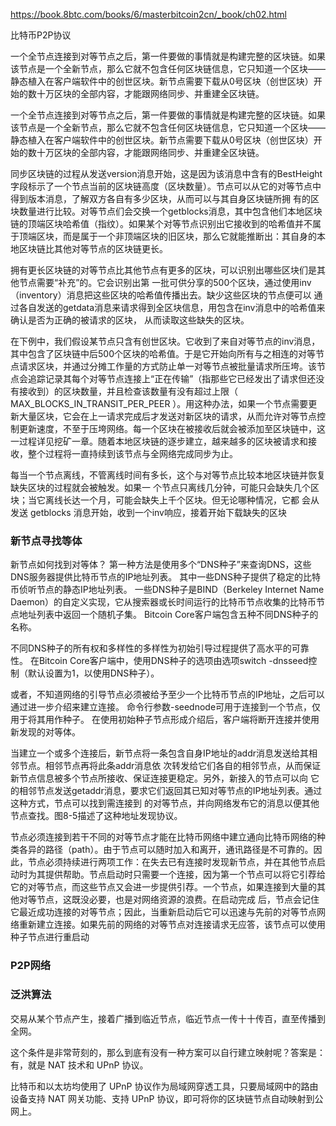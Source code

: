 https://book.8btc.com/books/6/masterbitcoin2cn/_book/ch02.html



比特币P2P协议


一个全节点连接到对等节点之后，第一件要做的事情就是构建完整的区块链。如果该节点是一个全新节点，那么它就不包含任何区块链信息，它只知道一个区块——静态植入在客户端软件中的创世区块。新节点需要下载从0号区块（创世区块）开始的数十万区块的全部内容，才能跟网络同步、并重建全区块链。


一个全节点连接到对等节点之后，第一件要做的事情就是构建完整的区块链。如果该节点是一个全新节点，那么它就不包含任何区块链信息，它只知道一个区块——静态植入在客户端软件中的创世区块。新节点需要下载从0号区块（创世区块）开始的数十万区块的全部内容，才能跟网络同步、并重建全区块链。

同步区块链的过程从发送version消息开始，这是因为该消息中含有的BestHeight字段标示了一个节点当前的区块链高度（区块数量）。节点可以从它的对等节点中得到版本消息，了解双方各自有多少区块，从而可以与其自身区块链所拥 有的区块数量进行比较。对等节点们会交换一个getblocks消息，其中包含他们本地区块链的顶端区块哈希值（指纹）。如果某个对等节点识别出它接收到的哈希值并不属于顶端区块，而是属于一个非顶端区块的旧区块，那么它就能推断出：其自身的本地区块链比其他对等节点的区块链更长。

拥有更长区块链的对等节点比其他节点有更多的区块，可以识别出哪些区块们是其他节点需要“补充”的。它会识别出第 一批可供分享的500个区块，通过使用inv（inventory）消息把这些区块的哈希值传播出去。缺少这些区块的节点便可以 通过各自发送的getdata消息来请求得到全区块信息，用包含在inv消息中的哈希值来确认是否为正确的被请求的区块， 从而读取这些缺失的区块。

在下例中，我们假设某节点只含有创世区块。它收到了来自对等节点的inv消息，其中包含了区块链中后500个区块的哈希值。于是它开始向所有与之相连的对等节点请求区块，并通过分摊工作量的方式防止单一对等节点被批量请求所压垮。该节点会追踪记录其每个对等节点连接上“正在传输”（指那些它已经发出了请求但还没有接收到）的区块数量，并且检查该数量有没有超过上限（ MAX_BLOCKS_IN_TRANSIT_PER_PEER ）。用这种办法，如果一个节点需要更新大量区块，它会在上一请求完成后才发送对新区块的请求，从而允许对等节点控制更新速度，不至于压垮网络。每一个区块在被接收后就会被添加至区块链中，这一过程详见挖矿一章。随着本地区块链的逐步建立，越来越多的区块被请求和接收，整个过程将一直持续到该节点与全网络完成同步为止。

每当一个节点离线，不管离线时间有多长，这个与对等节点比较本地区块链并恢复缺失区块的过程就会被触发。如果一 个节点只离线几分钟，可能只会缺失几个区块；当它离线长达一个月，可能会缺失上千个区块。但无论哪种情况，它都 会从发送 getblocks 消息开始，收到一个inv响应，接着开始下载缺失的区块


### 新节点寻找等体
新节点如何找到对等体？ 第一种方法是使用多个“DNS种子”来查询DNS，这些DNS服务器提供比特币节点的IP地址列表。 其中一些DNS种子提供了稳定的比特币侦听节点的静态IP地址列表。 一些DNS种子是BIND（Berkeley Internet Name Daemon）的自定义实现，它从搜索器或长时间运行的比特币节点收集的比特币节点地址列表中返回一个随机子集。 Bitcoin Core客户端包含五种不同DNS种子的名称。

不同DNS种子的所有权和多样性的多样性为初始引导过程提供了高水平的可靠性。 在Bitcoin Core客户端中，使用DNS种子的选项由选项switch -dnsseed控制（默认设置为1，以使用DNS种子）。

或者，不知道网络的引导节点必须被给予至少一个比特币节点的IP地址，之后可以通过进一步介绍来建立连接。 命令行参数-seednode可用于连接到一个节点，仅用于将其用作种子。 在使用初始种子节点形成介绍后，客户端将断开连接并使用新发现的对等体。

当建立一个或多个连接后，新节点将一条包含自身IP地址的addr消息发送给其相邻节点。相邻节点再将此条addr消息依 次转发给它们各自的相邻节点，从而保证新节点信息被多个节点所接收、保证连接更稳定。另外，新接入的节点可以向 它的相邻节点发送getaddr消息，要求它们返回其已知对等节点的IP地址列表。通过这种方式，节点可以找到需连接到 的对等节点，并向网络发布它的消息以便其他节点查找。图8-5描述了这种地址发现协议。

节点必须连接到若干不同的对等节点才能在比特币网络中建立通向比特币网络的种类各异的路径（path）。由于节点可以随时加入和离开，通讯路径是不可靠的。因此，节点必须持续进行两项工作：在失去已有连接时发现新节点，并在其他节点启动时为其提供帮助。节点启动时只需要一个连接，因为第一个节点可以将它引荐给它的对等节点，而这些节点又会进一步提供引荐。一个节点，如果连接到大量的其他对等节点，这既没必要，也是对网络资源的浪费。在启动完成 后，节点会记住它最近成功连接的对等节点；因此，当重新启动后它可以迅速与先前的对等节点网络重新建立连接。如果先前的网络的对等节点对连接请求无应答，该节点可以使用种子节点进行重启动



### P2P网络

### 泛洪算法
交易从某个节点产生，接着广播到临近节点，临近节点一传十十传百，直至传播到全网。


这个条件是非常苛刻的，那么到底有没有一种方案可以自行建立映射呢？答案是：有，就是 NAT 技术和 UPnP 协议。



比特币和以太坊均使用了 UPnP 协议作为局域网穿透工具，只要局域网中的路由设备支持 NAT 网关功能、支持 UPnP 协议，即可将你的区块链节点自动映射到公网上。

